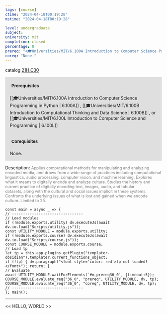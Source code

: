 ```yaml
---
tags: [course]
ctime: "2024-04-18T00:19:28"
mstime: "2024-04-18T00:19:28"

level: undergraduate
subject: 
university: mit
completion: closed
percentage: 0
prereq: "<🎓Universities/MIT/6.100A Introduction to Computer Science Programming in Python> , <🎓Universities/MIT/6.100B Introduction to Computational Thinking and Data Science> , or <🎓Universities/MIT/6.100L Introduction to Computer Science and Programming>"
coreq: "None."
---
```


catalog [21H.C30](http://student.mit.edu/catalog/mCGa.html#CG.340)

<span style="display: block; padding: 15px; background-color: rgb(100, 100, 100, 0.2);"><font id="m_prereq36_0" style="display: block; font-family: Arial, sans-serif; font-weight: bold; padding: 5px">Prerequisites</font><br><span id="prereq36_0">[[🎓Universities/MIT/6.100A Introduction to Computer Science Programming in Python | 6.100A]] , [[🎓Universities/MIT/6.100B Introduction to Computational Thinking and Data Science | 6.100B]] , or [[🎓Universities/MIT/6.100L Introduction to Computer Science and Programming | 6.100L]]</span></span>
<span style="display: block; padding: 15px; background-color: rgb(100, 100, 100, 0.2);"><font id="m_coreq36_0" style="display: block; font-family: Arial, sans-serif; font-weight: bold; padding: 5px">Corequisites</font><br><span id="coreq36_0">None.</span></span>

<font style="">Description:</font>
<font style="color: grey; font-size: 0.8rem;">Applies computational methods for manipulating and analyzing encoded media, and draws from a wide range of practices including computational linguistics, audio processing, computer vision, and machine learning. Explores what it means to digitally encode and analyze culture. Studies the history and current practice of digitally encoding text, images, audio, and tabular datasets, along with the cultural and social issues implicit in these systems. Confronts the underlying issues of what is lost and gained when we encode culture. Limited to 25.</font>

```dataviewjs
const main = async _ => {
// --------------------------------
// Load modules
if (!module.exports.utility) dv.executeJs(await dv.io.load("Scripts/utility.js"));
const UTILITY_MODULE = module.exports.utility;
if (!module.exports.course) dv.executeJs(await dv.io.load("Scripts/course.js"));
const COURSE_MODULE = module.exports.course;
// Load tp
let tp = this.app.plugins.getPlugin("templater-obsidian").templater.current_functions_object;
if (!tp) { dv.paragraph("<font style='color: red'>tp not loaded!</font>"); return; }
// Evaluate
await UTILITY_MODULE.waitForElements(`#m_prereq36_0`, {timeout:5});
COURSE_MODULE.evaluate_req("36_0", "prereq", UTILITY_MODULE, dv, tp);
COURSE_MODULE.evaluate_req("36_0", "coreq", UTILITY_MODULE, dv, tp);
// --------------------------------
}; main();
```

---

<< HELLO, WORLD >>
